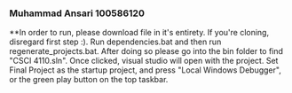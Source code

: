 ### Muhammad Ansari 100586120 

**In order to run, please download file in it's entirety. If you're cloning, disregard first step :).
Run dependencies.bat and then run regenerate_projects.bat. 
After doing so please go into the bin folder to find "CSCI 4110.sln". 
Once clicked, visual studio will open with the project. 
Set Final Project as the startup project, and press "Local Windows Debugger", or the green play button on the top taskbar.
